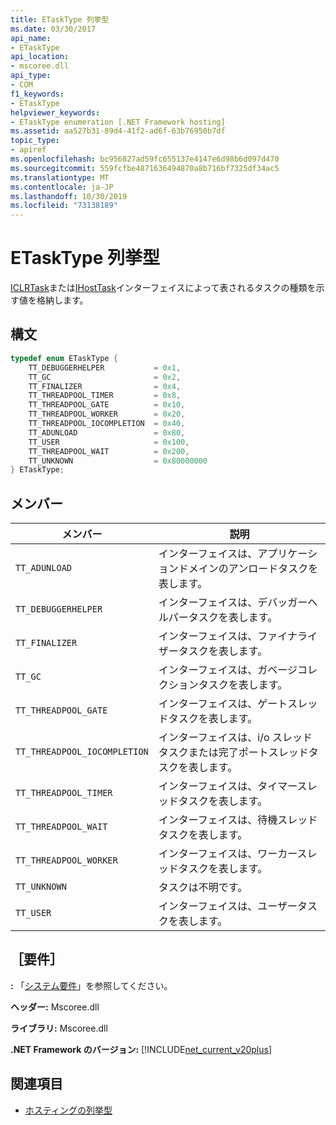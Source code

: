 ```yaml
---
title: ETaskType 列挙型
ms.date: 03/30/2017
api_name:
- ETaskType
api_location:
- mscoree.dll
api_type:
- COM
f1_keywords:
- ETaskType
helpviewer_keywords:
- ETaskType enumeration [.NET Framework hosting]
ms.assetid: aa527b31-89d4-41f2-ad6f-63b76950b7df
topic_type:
- apiref
ms.openlocfilehash: bc956827ad59fc655137e4147e6d98b6d097d470
ms.sourcegitcommit: 559fcfbe4871636494870a8b716bf7325df34ac5
ms.translationtype: MT
ms.contentlocale: ja-JP
ms.lasthandoff: 10/30/2019
ms.locfileid: "73138189"
---
```

# <a name="etasktype-enumeration"></a>ETaskType 列挙型
[ICLRTask](../../../../docs/framework/unmanaged-api/hosting/iclrtask-interface.md)または[IHostTask](../../../../docs/framework/unmanaged-api/hosting/ihosttask-interface.md)インターフェイスによって表されるタスクの種類を示す値を格納します。  
  
## <a name="syntax"></a>構文  
  
```cpp  
typedef enum ETaskType {  
    TT_DEBUGGERHELPER           = 0x1,  
    TT_GC                       = 0x2,  
    TT_FINALIZER                = 0x4,  
    TT_THREADPOOL_TIMER         = 0x8,  
    TT_THREADPOOL_GATE          = 0x10,  
    TT_THREADPOOL_WORKER        = 0x20,  
    TT_THREADPOOL_IOCOMPLETION  = 0x40,  
    TT_ADUNLOAD                 = 0x80,  
    TT_USER                     = 0x100,  
    TT_THREADPOOL_WAIT          = 0x200,  
    TT_UNKNOWN                  = 0x80000000  
} ETaskType;  
```  
  
## <a name="members"></a>メンバー  
  
|メンバー|説明|  
|------------|-----------------|  
|`TT_ADUNLOAD`|インターフェイスは、アプリケーションドメインのアンロードタスクを表します。|  
|`TT_DEBUGGERHELPER`|インターフェイスは、デバッガーヘルパータスクを表します。|  
|`TT_FINALIZER`|インターフェイスは、ファイナライザータスクを表します。|  
|`TT_GC`|インターフェイスは、ガベージコレクションタスクを表します。|  
|`TT_THREADPOOL_GATE`|インターフェイスは、ゲートスレッドタスクを表します。|  
|`TT_THREADPOOL_IOCOMPLETION`|インターフェイスは、i/o スレッドタスクまたは完了ポートスレッドタスクを表します。|  
|`TT_THREADPOOL_TIMER`|インターフェイスは、タイマースレッドタスクを表します。|  
|`TT_THREADPOOL_WAIT`|インターフェイスは、待機スレッドタスクを表します。|  
|`TT_THREADPOOL_WORKER`|インターフェイスは、ワーカースレッドタスクを表します。|  
|`TT_UNKNOWN`|タスクは不明です。|  
|`TT_USER`|インターフェイスは、ユーザータスクを表します。|  
  
## <a name="requirements"></a>［要件］  
 **:** 「[システム要件](../../../../docs/framework/get-started/system-requirements.md)」を参照してください。  
  
 **ヘッダー:** Mscoree.dll  
  
 **ライブラリ:** Mscoree.dll  
  
 **.NET Framework のバージョン:** [!INCLUDE[net_current_v20plus](../../../../includes/net-current-v20plus-md.md)]  
  
## <a name="see-also"></a>関連項目

- [ホスティングの列挙型](../../../../docs/framework/unmanaged-api/hosting/hosting-enumerations.md)
